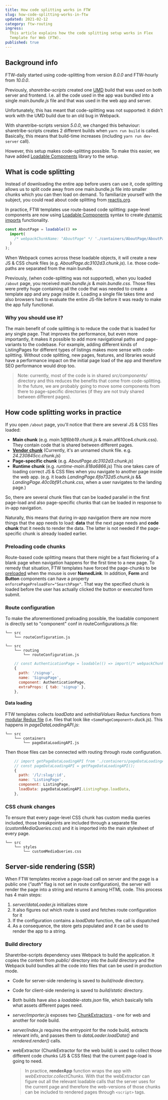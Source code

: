 ```yaml
---
title: How code splitting works in FTW
slug: how-code-splitting-works-in-ftw
updated: 2021-02-12
category: ftw-routing
ingress:
  This article explains how the code splitting setup works in Flex
  Template for Web (FTW).
published: true
---
```


## Background info

FTW-daily started using code-splitting from version _8.0.0_ and
FTW-hourly from _10.0.0_.

Previously, _sharetribe-scripts_ created one
[UMD](https://dev.to/iggredible/what-the-heck-are-cjs-amd-umd-and-esm-ikm)
build that was used on both server and frontend. I.e. all the code used
in the app was bundled into a single _main.bundle.js_ file and that was
used in the web app and server.

Unfortunately, this has meant that code-splitting was not supported: it
didn't work with the UMD build due to an old bug in Webpack.

With sharetribe-scripts version _5.0.0_, we changed this behaviour:
sharetribe-scripts creates 2 different builds when `yarn run build` is
called. Basically, this means that build-time increases (including
`yarn run dev-server` call).

However, this setup makes code-splitting possible. To make this easier,
we have added [Loadable Components](https://loadable-components.com/)
library to the setup.

## What is code splitting

Instead of downloading the entire app before users can use it, code
splitting allows us to split code away from one main.bundle.js file into
smaller chunks which you can then load on demand. To familiarize
yourself with the subject, you could read about code splitting from
[reactjs.org](https://reactjs.org/docs/code-splitting.html).

In practice, FTW templates use route-based code splitting: page-level
components are now using
[Loadable Components](https://loadable-components.com/) syntax to create
[dynamic imports](https://webpack.js.org/api/module-methods/#import-1)
functionality.

```js
const AboutPage = loadable(() =>
  import(
    /* webpackChunkName: "AboutPage" */ './containers/AboutPage/AboutPage'
  )
);
```

When Webpack comes across these loadable objects, it will create a new
JS & CSS chunk files (e.g. _AboutPage.dc3102d3.chunk.js_). I.e. those
code-paths are separated from the main bundle.

Previously, (when code-splitting was not supported), when you loaded
`/about` page, you received _main.bundle.js_ & _main.bundle.css_. Those
files were pretty huge containing all the code that was needed to create
a template app and any page inside it. Loading a single file takes time
and also browsers had to evaluate the entire JS-file before it was ready
to make the app fully functional.

### Why you should use it?

The main benefit of code splitting is to reduce the code that is loaded
for any single page. That improves the performance, but even more
importantly, it makes it possible to add more navigational paths and
page-variants to the codebase. For example, adding different kinds of
ListingPages for different types of listings makes more sense with
code-splitting. Without code splitting, new pages, features, and
libraries would have a performance impact on the initial page load of
the app and therefore SEO performance would drop too.

> Note: currently, most of the code is in shared _src/components/_
> directory and this reduces the benefits that come from code-splitting.
> In the future, we are probably going to move some components from
> there to page-specific directories (if they are not truly shared
> between different pages).

## How code splitting works in practice

If you open `/about` page, you'll notice that there are several JS & CSS
files loaded:

- **Main chunk** (e.g. _main.1df6bb19.chunk.js_ &
  main.af610ce4.chunk.css). They contain code that is shared between
  different pages.
- [**Vendor chunk**](https://twitter.com/wSokra/status/969633336732905474)
  (Currently, it's an unnamed chunk file. e.g. _24.230845cc.chunk.js_)
- **Page-specific chunk** (e.g. _AboutPage.dc3102d3.chunk.js_)
- **Runtime chunk** (e.g. _runtime-main.818a6866.js_) This one takes
  care of loading correct JS & CSS files when you navigate to another
  page inside the web app. (e.g. it loads
  _LandingPage.6fa732d5.chunk.js_ && _LandingPage.40c0bf91.chunk.css_,
  when a user navigates to the landing page.)

So, there are several chunk files that can be loaded parallel in the
first page-load and also page-specific chunks that can be loaded in
response to in-app navigation.

Naturally, this means that during in-app navigation there are now more
things that the app needs to load: **data** that the next page needs and
**code chunk** that it needs to render the data. The latter is not
needed if the page-specific chunk is already loaded earlier.

### Preloading code chunks

Route-based code splitting means that there might be a fast flickering
of a blank page when navigation happens for the first time to a new
page. To remedy that situation, FTW templates have forced the
page-chunks to be
[preloaded](https://loadable-components.com/docs/prefetching/#manually-preload-a-component)
when the mouse is over **NamedLink**. In addition, **Form** and
**Button** components can have a property
`enforcePagePreloadFor="SearchPage"`. That way the specified chunk is
loaded before the user has actually clicked the button or executed form
submit.

### Route configuration

To make the aforementioned preloading possible, the loadable component
is directly set to "component" conf in routeConfigurations.js file:

```shell
└── src
    └── routeConfiguration.js
```

<extrainfo title="FTW-product has routeConfiguration.js file in a different location">

```shell
└── src
    └── routing
        └── routeConfiguration.js
```

</extrainfo>

```js
    // const AuthenticationPage = loadable(() => import(/* webpackChunkName: "AuthenticationPage" */ './containers/AuthenticationPage/AuthenticationPage'));
    {
      path: '/signup',
      name: 'SignupPage',
      component: AuthenticationPage,
      extraProps: { tab: 'signup' },
    },
```

#### Data loading

FTW templates collects _loadData_ and _setInitialValues_ Redux functions
from
[modular Redux file](https://github.com/erikras/ducks-modular-redux)
(i.e. files that look like `<SomePageComponent>`.duck.js). This happens
in _pageDataLoadingAPI.js_:

```shell
└── src
    └── containers
        └── pageDataLoadingAPI.js
```

Then those files can be connected with routing through route
configuration.

```js
    // import getPageDataLoadingAPI from './containers/pageDataLoadingAPI';
    // const pageDataLoadingAPI = getPageDataLoadingAPI();
    {
      path: '/l/:slug/:id',
      name: 'ListingPage',
      component: ListingPage,
      loadData: pageDataLoadingAPI.ListingPage.loadData,
    },
```

### CSS chunk changes

To ensure that every page-level CSS chunk has custom media queries
included, those breakpoints are included through a separate file
(_customMediaQueries.css_) and it is imported into the main stylesheet
of every page.

```shell
└── src
    └── styles
        └── customMediaQueries.css
```

## Server-side rendering (SSR)

When FTW templates receive a page-load call on server and the page is a
public one (_"auth"_ flag is not set in route configuration), the server
will render the page into a string and returns it among HTML code. This
process has 4 main steps:

1. _server/dataLoader.js_ initializes store
2. It also figures out which route is used and fetches route
   configuration for it
3. If the configuration contains a _loadData_ function, the call is
   dispatched
4. As a consequence, the store gets populated and it can be used to
   render the app to a string.

### Build directory

Sharetribe-scripts dependency uses Webpack to build the application. It
copies the content from _public/_ directory into the _build_ directory
and the Webpack build bundles all the code into files that can be used
in production mode.

- Code for server-side rendering is saved to _build/node_ directory.
- Code for client-side rendering is saved to _build/static_ directory.
- Both builds have also a _loadable-stats.json_ file, which basically
  tells what assets different pages need.
- _server/importer.js_ exposes two
  [ChunkExtractors](https://loadable-components.com/docs/server-side-rendering/#collecting-chunks) -
  one for web and another for node build.
- _server/index.js_ requires the entrypoint for the node build, extracts
  relevant info, and passes them to _dataLoader.loadData()_ and
  _rendered.render()_ calls.
- webExtractor (ChunkExtractor for the web build) is used to collect
  those different code chunks (JS & CSS files) that the current
  page-load is going to need.

  > In practice, **renderApp** function wraps the app with
  > _webExtractor.collectChunks_. With that the webExtractor can figure
  > out all the relevant loadable calls that the server uses for the
  > current page and therefore the web-versions of those chunks can be
  > included to rendered pages through `<script>` tags.
